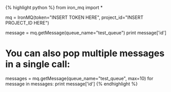 <div class="python">
{% highlight python %}
from iron_mq import *

mq = IronMQ(token="INSERT TOKEN HERE", project_id="INSERT PROJECT_ID HERE")

message = mq.getMessage(queue_name="test_queue")
print message['id']

# You can also pop multiple messages in a single call:
messages = mq.getMessage(queue_name="test_queue", max=10)
for message in messages:
    print message['id']
{% endhighlight %}
</div>
